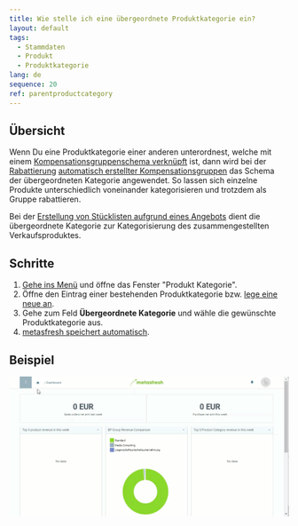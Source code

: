 ```yaml
---
title: Wie stelle ich eine übergeordnete Produktkategorie ein?
layout: default
tags:
  - Stammdaten
  - Produkt
  - Produktkategorie
lang: de
sequence: 20
ref: parentproductcategory
---
```


## Übersicht
Wenn Du eine Produktkategorie einer anderen unterordnest, welche mit einem [Kompensationsgruppenschema verknüpft](Kompensationsgruppenschema_Produktkategorie) ist, dann wird bei der [Rabattierung](Auftragszeilengruppenrabatt) [automatisch erstellter Kompensationsgruppen](Kompensationsgruppen_automatisch_erstellen) das Schema der übergeordneten Kategorie angewendet. So lassen sich einzelne Produkte unterschiedlich voneinander kategorisieren und trotzdem als Gruppe rabattieren.

Bei der [Erstellung von Stücklisten aufgrund eines Angebots](Stueckliste_bei_Auftragsgenerierung) dient die übergeordnete Kategorie zur Kategorisierung des zusammengestellten Verkaufsproduktes.

## Schritte
1. [Gehe ins Menü](Menu) und öffne das Fenster "Produkt Kategorie".
1. Öffne den Eintrag einer bestehenden Produktkategorie bzw. [lege eine neue an](NeueProduktkategorie).
1. Gehe zum Feld **Übergeordnete Kategorie** und wähle die gewünschte Produktkategorie aus.
1. [metasfresh speichert automatisch](Speicheranzeige).

## Beispiel
![](assets/Uebergeordnete_Produktkategorie.gif)
